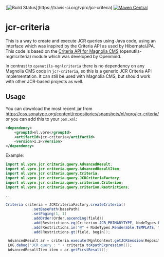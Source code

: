 [![Build Status](https://travis-ci.org/vpro/jcr-criteria.svg?)](https://travis-ci.org/vpro/jcr-criteria)
[![Maven Central](https://img.shields.io/maven-central/v/nl.vpro/jcr-criteria.svg?label=Maven%20Central)](https://search.maven.org/search?q=g:%22nl.vpro%22%20AND%20a:%22jcr-criteria%22)

# jcr-criteria

This is a way to create and execute JCR queries using Java code, using an interface which was inspired by the Criteria API as used by Hibernate/JPA. This code is based on the [Criteria API for Magnolia CMS](http://www.openmindlab.com/lab/products/mgnlcriteria.html) (openutils-mgnlcriteria) module which was developed by Openmind.

In contrast to `openutils-mgnlcriteria` there is no dependency on any Magnolia CMS code in `jcr-criteria`, so this is a generic JCR Criteria API implementation. It can still be used with Magnolia CMS, but should work with other JCR-based projects as well.

## Usage

You can download the most recent jar from https://oss.sonatype.org/content/repositories/snapshots/nl/vpro/jcr-criteria/ or you can add this to your `pom.xml`:

```xml
<dependency>
    <groupId>nl.vpro</groupId>
    <artifactId>jcr-criteria</artifactId>
    <version>1.2</version>
</dependency>
```

Example:

```java
import nl.vpro.jcr.criteria.query.AdvancedResult;
import nl.vpro.jcr.criteria.query.AdvancedResultItem;
import nl.vpro.jcr.criteria.query.Criteria;
import nl.vpro.jcr.criteria.query.JCRCriteriaFactory;
import nl.vpro.jcr.criteria.query.criterion.Criterion;
import nl.vpro.jcr.criteria.query.criterion.Restrictions;

..

Criteria criteria = JCRCriteriaFactory.createCriteria()
            .setBasePath(basePath)
            .setPaging(1, 1)
            .addOrder(Order.ascending(field))
            .add(Restrictions.eq(Criterion.JCR_PRIMARYTYPE, NodeTypes.Page.NAME))
            .add(Restrictions.in("@" + NodeTypes.Renderable.TEMPLATE, templates))
            .add(Restrictions.gt(field, begin));

 AdvancedResult ar = criteria.execute(MgnlContext.getJCRSession(RepositoryConstants.WEBSITE));
 LOG.debug("JCR query : " + criteria.toXpathExpression());
 AdvancedResultItem item = ar.getFirstResult();
```
